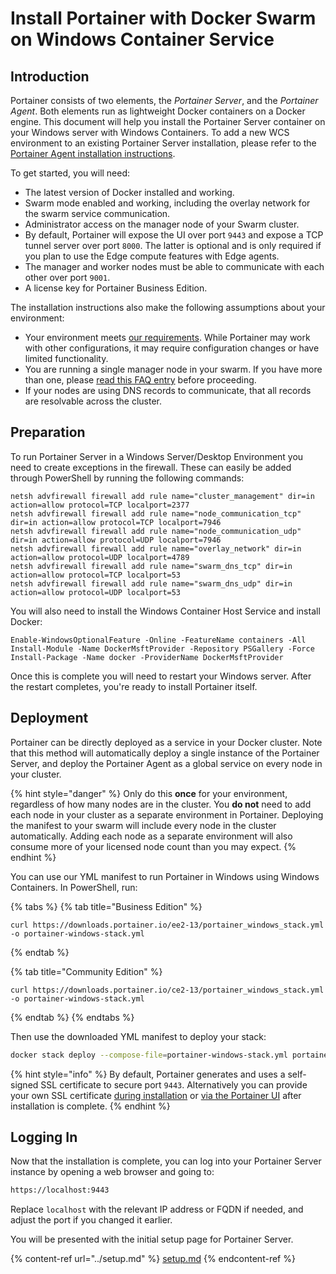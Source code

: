 # Install Portainer with Docker Swarm on Windows Container Service

## Introduction

Portainer consists of two elements, the _Portainer Server_, and the _Portainer Agent_. Both elements run as lightweight Docker containers on a Docker engine. This document will help you install the Portainer Server container on your Windows server with Windows Containers. To add a new WCS environment to an existing Portainer Server installation, please refer to the [Portainer Agent installation instructions](../../agent/swarm/wcs.md).

To get started, you will need:

* The latest version of Docker installed and working.
* Swarm mode enabled and working, including the overlay network for the swarm service communication.
* Administrator access on the manager node of your Swarm cluster.
* By default, Portainer will expose the UI over port `9443` and expose a TCP tunnel server over port `8000`. The latter is optional and is only required if you plan to use the Edge compute features with Edge agents.
* The manager and worker nodes must be able to communicate with each other over port `9001`.
* A license key for Portainer Business Edition.

The installation instructions also make the following assumptions about your environment:

* Your environment meets [our requirements](../../../requirements-and-prerequisites.md). While Portainer may work with other configurations, it may require configuration changes or have limited functionality.
* You are running a single manager node in your swarm. If you have more than one, please [read this FAQ entry](broken-reference) before proceeding.
* If your nodes are using DNS records to communicate, that all records are resolvable across the cluster.

## Preparation

To run Portainer Server in a Windows Server/Desktop Environment you need to create exceptions in the firewall. These can easily be added through PowerShell by running the following commands:

```
netsh advfirewall firewall add rule name="cluster_management" dir=in action=allow protocol=TCP localport=2377
netsh advfirewall firewall add rule name="node_communication_tcp" dir=in action=allow protocol=TCP localport=7946
netsh advfirewall firewall add rule name="node_communication_udp" dir=in action=allow protocol=UDP localport=7946
netsh advfirewall firewall add rule name="overlay_network" dir=in action=allow protocol=UDP localport=4789
netsh advfirewall firewall add rule name="swarm_dns_tcp" dir=in action=allow protocol=TCP localport=53
netsh advfirewall firewall add rule name="swarm_dns_udp" dir=in action=allow protocol=UDP localport=53
```

You will also need to install the Windows Container Host Service and install Docker:

```
Enable-WindowsOptionalFeature -Online -FeatureName containers -All
Install-Module -Name DockerMsftProvider -Repository PSGallery -Force
Install-Package -Name docker -ProviderName DockerMsftProvider
```

Once this is complete you will need to restart your Windows server. After the restart completes, you're ready to install Portainer itself.

## Deployment

Portainer can be directly deployed as a service in your Docker cluster. Note that this method will automatically deploy a single instance of the Portainer Server, and deploy the Portainer Agent as a global service on every node in your cluster.

{% hint style="danger" %}
Only do this **once** for your environment, regardless of how many nodes are in the cluster. You **do not** need to add each node in your cluster as a separate environment in Portainer. Deploying the manifest to your swarm will include every node in the cluster automatically. Adding each node as a separate environment will also consume more of your licensed node count than you may expect.
{% endhint %}

You can use our YML manifest to run Portainer in Windows using Windows Containers. In PowerShell, run:

{% tabs %}
{% tab title="Business Edition" %}
```
curl https://downloads.portainer.io/ee2-13/portainer_windows_stack.yml -o portainer-windows-stack.yml
```
{% endtab %}

{% tab title="Community Edition" %}
```
curl https://downloads.portainer.io/ce2-13/portainer_windows_stack.yml -o portainer-windows-stack.yml
```
{% endtab %}
{% endtabs %}

Then use the downloaded YML manifest to deploy your stack:

```bash
docker stack deploy --compose-file=portainer-windows-stack.yml portainer
```

{% hint style="info" %}
By default, Portainer generates and uses a self-signed SSL certificate to secure port `9443`. Alternatively you can provide your own SSL certificate [during installation](../../../../advanced/ssl.md#docker-swarm) or [via the Portainer UI](../../../../admin/settings/#ssl-certificate) after installation is complete.
{% endhint %}

## Logging In

Now that the installation is complete, you can log into your Portainer Server instance by opening a web browser and going to:

```bash
https://localhost:9443
```

Replace `localhost` with the relevant IP address or FQDN if needed, and adjust the port if you changed it earlier.

You will be presented with the initial setup page for Portainer Server.

{% content-ref url="../setup.md" %}
[setup.md](../setup.md)
{% endcontent-ref %}
